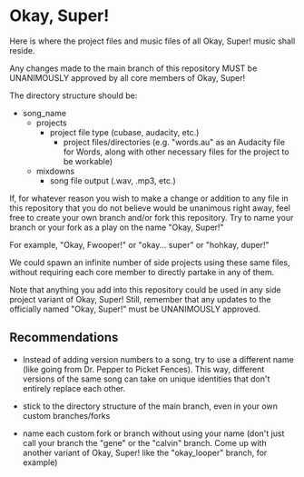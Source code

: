 # Okay, Super!

Here is where the project files and music files of all Okay, Super! music shall reside.

Any changes made to the main branch of this repository MUST be UNANIMOUSLY approved by all core members of Okay, Super!


The directory structure should be:

- song_name
    - projects
        - project file type (cubase, audacity, etc.)
            - project files/directories (e.g. "words.au" as an Audacity file for Words, along with other necessary files for the project to be workable)
    - mixdowns
        - song file output (.wav, .mp3, etc.)


If, for whatever reason you wish to make a change or addition to any file in this repository that
you do not believe would be unanimous right away, feel free to create your own branch and/or fork this repository.
Try to name your branch or your fork as a play on the name "Okay, Super!"

For example, "Okay, Fwooper!" or "okay... super" or "hohkay, duper!"

We could spawn an infinite number of side projects using these same files, without requiring each core member to
directly partake in any of them.

Note that anything you add into this repository could be used in any side project variant of Okay, Super!
Still, remember that any updates to the officially named "Okay, Super!" must be UNANIMOUSLY approved.



## Recommendations

- Instead of adding version numbers to a song, try to use a different name (like going from Dr. Pepper to Picket Fences).
This way, different versions of the same song can take on unique identities that don't entirely replace each other.

- stick to the directory structure of the main branch, even in your own custom branches/forks

- name each custom fork or branch without using your name (don't just call your branch the "gene" or the "calvin" branch. Come up with another variant of Okay, Super! like the "okay_looper" branch, for example)
